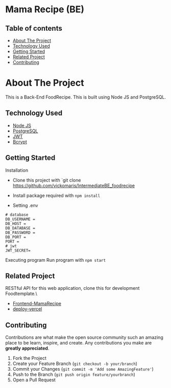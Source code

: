 <h1>Mama Recipe (BE)</h1>

## Table of contents

- [About The Project](#about-the-project)
- [Technology Used](#technology-used)
- [Getting Started](#getting-started)
- [Related Project](#related-project)
- [Contributing](#contributing)

# About The Project

This is a Back-End FoodRecipe. This is built using Node JS and PostgreSQL.

## Technology Used

- [Node JS](https://nodejs.org/en/)
- [PostgreSQL](https://www.postgresql.org/)
- [JWT](https://jwt.io/)
- [Bcrypt](https://www.npmjs.com/package/bcrypt)

## Getting Started

Installation

- Clone this project with `git clone https://github.com/vickomaris/IntermediateBE_foodrecipe
- Install package required with `npm install`

- Setting .env

```
# database
DB_USERNAME =
DB_HOST =
DB_DATABASE =
DB_PASSWORD =
DB_PORT =
PORT =
# jwt
JWT_SECRET=
```

Executing program
Run program with `npm start`

## Related Project

RESTful API for this web application, clone this for development Foodtemplate.\

- [Frontend-MamaRecipe](https://github.com/rezafauzanakbar/food-recipe)
- [deploy-vercel](https://food-recipe-bice-alpha.vercel.app/)

## Contributing

Contributions are what make the open source community such an amazing place to be learn, inspire, and create. Any contributions you make are **greatly appreciated**.

1. Fork the Project
2. Create your Feature Branch (`git checkout -b your/branch`)
3. Commit your Changes (`git commit -m 'Add some AmazingFeature'`)
4. Push to the Branch (`git push origin feature/yourbranch`)
5. Open a Pull Request

